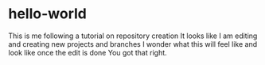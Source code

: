 # hello-world
This is me following a tutorial on repository creation
It looks like I am editing and creating new projects and branches
I wonder what this will feel like and look like once the edit is done
You got that right.
